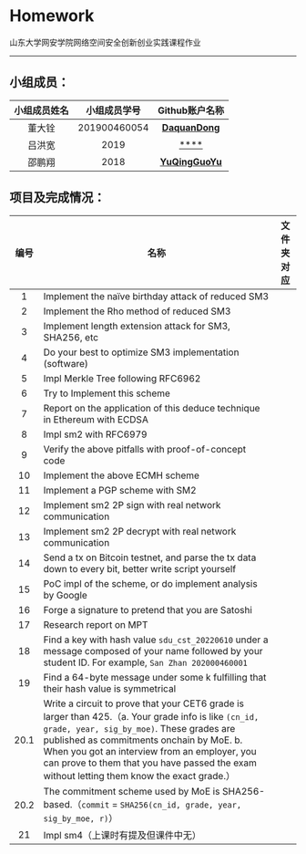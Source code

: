 # Homework

山东大学网安学院网络空间安全创新创业实践课程作业

------

## 小组成员：

| 小组成员姓名 | 小组成员学号 |                        Github账户名称                        |
| :----------: | :----------: | :----------------------------------------------------------: |
|    董大铨    | 201900460054 | [**DaquanDong**]((https://github.com/DaquanDong)) |
|    吕洪宽    |     2019     |    [**** ]()    |
|    邵鹏翔    |     2018     |     [**YuQingGuoYu**](https://github.com/YuQingGuoYu)      |

## 项目及完成情况：

| 编号 | 名称                                                         | 文件夹对应 |
| :--: | ------------------------------------------------------------ | ---------- |
|  1   | Implement the naïve birthday attack of reduced SM3           |            |
|  2   | Implement the Rho method of reduced SM3                      |            |
|  3   | Implement length extension attack for SM3, SHA256, etc       |            |
|  4   | Do your best to optimize SM3 implementation (software)       |            |
|  5   | Impl Merkle Tree following RFC6962                           |            |
|  6   | Try to Implement this scheme                                 |            |
|  7   | Report on the application of this deduce technique in Ethereum with ECDSA |            |
|  8   | Impl sm2 with RFC6979                                        |            |
|  9   | Verify the above pitfalls with proof-of-concept code         |            |
|  10  | Implement the above ECMH scheme                              |            |
|  11  | Implement a PGP scheme with SM2                              |            |
|  12  | Implement sm2 2P sign with real network communication        |            |
|  13  | Implement sm2 2P decrypt with real network communication     |            |
|  14  | Send a tx on Bitcoin testnet, and parse the tx data down to every bit, better write script yourself |            |
|  15  | PoC impl of the scheme, or do implement analysis by Google   |            |
|  16  | Forge a signature to pretend that you are Satoshi            |            |
|  17  | Research report on MPT                                       |            |
|  18  | Find a key with hash value `sdu_cst_20220610` under a message composed of your name followed by your student ID. For example, `San Zhan 202000460001` |            |
|  19  | Find a 64-byte message under some k fulfilling that their hash value is symmetrical |            |
| 20.1 | Write a circuit to prove that your CET6 grade is larger than 425.（a. Your grade info is like `(cn_id, grade, year, sig_by_moe)`. These grades are published as commitments onchain by MoE. b. When you got an interview from an employer, you can prove to them that you have passed the exam without letting them know the exact grade.） |            |
| 20.2 | The commitment scheme used by MoE is SHA256-based.（`commit` = `SHA256(cn_id, grade, year, sig_by_moe, r)`） |            |
|  21  | Impl sm4（上课时有提及但课件中无）                           |            |

